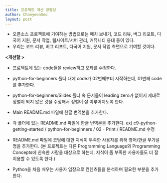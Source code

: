 ```yaml
---
title: 프로젝트 개선 방향성
author: ChaeyeonSeo
layout: post
---
```


- 오픈소스 프로젝트에 기여하는 방법으로는 패치 보내기, 코드 리뷰, 버그 리포트, 다국어 지원, 문서 작업, 웹사이트/서버 관리, 커뮤니티 응대 등이 있다. 
- 우리는 코드 리뷰, 버그 리포트, 다국어 지원, 문서 작업 측면으로 기여할 것이다.

**<개선할** **>**

- 프로젝트에 있는 code들을 review하고 오타를 수정한다.

- python-for-beginners 폴더 내에 code가 02번째부터 시작하는데, 01번째 code를 추가한다.

- python-for-beginners/Slides 폴더 속 문서들이 leading zero가 없어서 제대로 정렬이 되지 않은 것을 수정해서 정렬이 잘 이루어지도록 한다.

- Main README.md 파일에 한글 번역본을 추가한다.

- 각 폴더에 있는 README.md 파일에 한글 번역본을 추가한다.
ex) c9-python-getting-started / python-for-beginners / 02 - Print / README.md 수정

- README.md 파일에 코딩에 대한 지식이 부족한 사용자를 위해 영어/한글 부가설명을 추가한다. (본 프로젝트는 다른 Programming Language와 Programming Concepts에 친숙한 사람을 대상으로 하는데, 지식이 좀 부족한 사용자들도 더 잘 이용할 수 있도록 한다.)

- Python을 처음 배우는 사용자 입장으로 컨텐츠들을 분석하며 필요한 부분을 추가한다.
